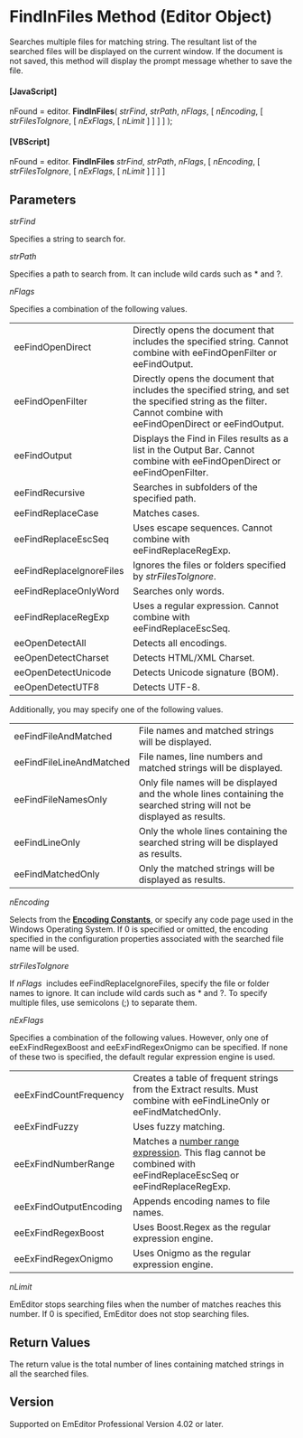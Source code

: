 # FindInFiles Method (Editor Object)

Searches multiple files for matching string. The resultant list of the
searched files will be displayed on the current window. If the document is not
saved, this method will display the prompt message whether to save the file.

#### \[JavaScript\]

nFound = editor. **FindInFiles**( _strFind_, _strPath_, _nFlags_, \[ _nEncoding_, \[ _strFilesToIgnore_, \[ _nExFlags_, \[ _nLimit_ \] \] \] \] );

#### \[VBScript\]

nFound = editor. **FindInFiles** _strFind_, _strPath_, _nFlags_, \[ _nEncoding_, \[ _strFilesToIgnore_, \[ _nExFlags_, \[ _nLimit_ \] \] \] \]

## Parameters

_strFind_

Specifies a string to search for.

_strPath_

Specifies a path to search from. It can include wild cards such as \* and ?.

_nFlags_

Specifies a combination of the following values.

|     |     |
| --- | --- |
| eeFindOpenDirect | Directly opens the document that includes the specified string. Cannot combine with eeFindOpenFilter or eeFindOutput. |
| eeFindOpenFilter | Directly opens the document that includes the specified string, and set the specified string as the filter. Cannot combine with eeFindOpenDirect or eeFindOutput. |
| eeFindOutput | Displays the Find in Files results as a list in the Output Bar. Cannot combine with eeFindOpenDirect or eeFindOpenFilter. |
| eeFindRecursive | Searches in subfolders of the specified path. |
| eeFindReplaceCase | Matches cases. |
| eeFindReplaceEscSeq | Uses escape sequences. Cannot combine with eeFindReplaceRegExp. |
| eeFindReplaceIgnoreFiles | Ignores the files or folders specified by _strFilesToIgnore_. |
| eeFindReplaceOnlyWord | Searches only words. |
| eeFindReplaceRegExp | Uses a regular expression. Cannot combine with eeFindReplaceEscSeq. |
| eeOpenDetectAll | Detects all encodings. |
| eeOpenDetectCharset | Detects HTML/XML Charset. |
| eeOpenDetectUnicode | Detects Unicode signature (BOM). |
| eeOpenDetectUTF8 | Detects UTF-8. |

Additionally, you may specify one of the following values.

|     |     |
| --- | --- |
| eeFindFileAndMatched | File names and matched strings will be displayed. |
| eeFindFileLineAndMatched | File names, line numbers and matched strings will be displayed. |
| eeFindFileNamesOnly | Only file names will be displayed and the whole lines containing the searched string will not be displayed as results. |
| eeFindLineOnly | Only the whole lines containing the searched string will be displayed as results. |
| eeFindMatchedOnly | Only the matched strings will be displayed as results. |

_nEncoding_

Selects from the **[Encoding Constants](../const/const_encoding)**,
or specify any code page used in the Windows Operating System. If 0 is specified or omitted, the encoding specified in the configuration properties associated with the searched file name will be used.

_strFilesToIgnore_

If _nFlags_  includes eeFindReplaceIgnoreFiles, specify the file or
folder names to ignore. It can include wild cards such as \* and ?. To specify
multiple files, use semicolons (;) to separate them.

_nExFlags_

Specifies a combination of the following values. However, only one of eeExFindRegexBoost and eeExFindRegexOnigmo can be specified. If none of these two is specified, the default regular expression engine is used.

|     |     |
| --- | --- |
| eeExFindCountFrequency | Creates a table of frequent strings from the Extract results. Must combine with eeFindLineOnly or eeFindMatchedOnly. |
| eeExFindFuzzy | Uses fuzzy matching. |
| eeExFindNumberRange | Matches a [number range expression](../../howto/search/number_range_syntax). This flag cannot be combined with eeFindReplaceEscSeq or eeFindReplaceRegExp. |
| eeExFindOutputEncoding | Appends encoding names to file names. |
| eeExFindRegexBoost | Uses Boost.Regex as the regular expression engine. |
| eeExFindRegexOnigmo | Uses Onigmo as the regular expression engine. |

_nLimit_

EmEditor stops searching files when the number of matches reaches this number. If 0 is specified, EmEditor does not stop searching files.

## Return Values

The return value is the total number of lines containing matched strings in all the searched files.

## Version

Supported on EmEditor Professional Version 4.02 or later.

